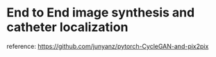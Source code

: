 # End to End image synthesis and catheter localization

reference:
https://github.com/junyanz/pytorch-CycleGAN-and-pix2pix
